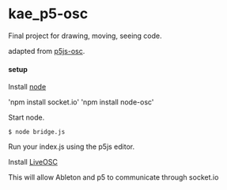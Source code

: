 # kae_p5-osc
Final project for drawing, moving, seeing code.


adapted from [p5js-osc](https://github.com/genekogan/p5js-osc).

#### setup

Install [node](https://nodejs.org/)

'npm install socket.io'
'npm install node-osc'

Start node.

    $ node bridge.js

Run your index.js using the p5js editor.

Install [LiveOSC](http://livecontrol.q3f.org/ableton-liveapi/liveosc/)

This will allow Ableton and p5 to communicate through socket.io


